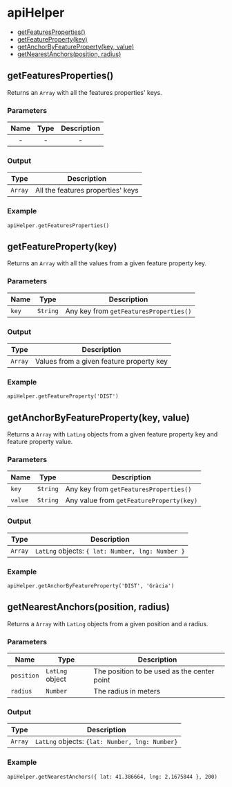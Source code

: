 # apiHelper

* [getFeaturesProperties()](#getfeaturesproperties)
* [getFeatureProperty(key)](#getfeaturepropertykey)
* [getAnchorByFeatureProperty(key, value)](#getanchorbyfeaturepropertykey-value)
* [getNearestAnchors(position, radius)](#getnearestanchorsposition-radius)

## getFeaturesProperties()

Returns an `Array` with all the features properties' keys.

### Parameters

| Name | Type | Description |
| :---: | :---: | :---: |
| - | - | - |

### Output

| Type | Description |
| --- | --- |
| `Array` | All the features properties' keys |

### Example

`apiHelper.getFeaturesProperties()`

## getFeatureProperty(key)

Returns an `Array` with all the values from a given feature property key.

### Parameters

| Name | Type | Description |
| --- | --- | --- |
| `key` | `String` | Any key from `getFeaturesProperties()` |

### Output

| Type | Description |
| --- | --- |
| `Array` | Values from a given feature property key |

### Example

`apiHelper.getFeatureProperty('DIST')`

## getAnchorByFeatureProperty(key, value)

Returns a `Array` with `LatLng` objects from a given feature property key and feature property value.

### Parameters

| Name | Type | Description |
| --- | --- | --- |
| `key` | `String` | Any key from `getFeaturesProperties()` |
| `value` | `String` | Any value from `getFeatureProperty(key)` |

### Output

| Type | Description |
| --- | --- |
| `Array` | `LatLng` objects: `{ lat: Number, lng: Number }` |

### Example

`apiHelper.getAnchorByFeatureProperty('DIST', 'Gràcia')`

## getNearestAnchors(position, radius)

Returns a `Array` with `LatLng` objects from a given position and a radius.

### Parameters

| Name | Type | Description |
| --- | --- | --- |
| `position` | `LatLng` object | The position to be used as the center point |
| `radius` | `Number` | The radius in meters |

### Output

| Type | Description |
| --- | --- |
| `Array` | `LatLng` objects: `{lat: Number, lng: Number}` |

### Example

`apiHelper.getNearestAnchors({ lat: 41.386664, lng: 2.1675844 }, 200)`
